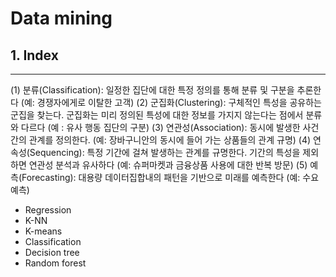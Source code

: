 # Data mining

## 1. Index
---

(1) 분류(Classification): 일정한 집단에 대한 특정 정의를 통해 분류 및 구분을 추론한다 (예: 경쟁자에게로 이탈한 고객)
(2) 군집화(Clustering): 구체적인 특성을 공유하는 군집을 찾는다. 군집화는 미리 정의된 특성에 대한 정보를 가지지 않는다는 점에서 분류와 다르다 (예 : 유사 행동 집단의 구분)
(3) 연관성(Association): 동시에 발생한 사건간의 관계를 정의한다. (예: 장바구니안의 동시에 들어 가는 상품들의 관계 규명)
(4) 연속성(Sequencing): 특정 기간에 걸쳐 발생하는 관계를 규명한다. 기간의 특성을 제외하면 연관성 분석과 유사하다 (예: 슈퍼마켓과 금융상품 사용에 대한 반복 방문)
(5) 예측(Forecasting): 대용량 데이터집합내의 패턴을 기반으로 미래를 예측한다 (예: 수요예측)

- Regression
- K-NN
- K-means
- Classification
- Decision tree
- Random forest
